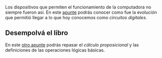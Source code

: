 Los dispositivos que permiten el funcionamiento de la computadora no siempre fueron así. En este [apunte](http://orga.blog.unq.edu.ar/wp-content/uploads/sites/5/2015/08/evolucion-VN.pdf) podrás conocer como fue la evolución que permitió llegar a lo que hoy conocemos como *circuitos digitales*.

## Desempolvá el libro 

En este [otro apunte](http://orga.blog.unq.edu.ar/wp-content/uploads/sites/5/2015/04/orga_clase1_apunteLogica-1.pdf) podrás repasar el *cálculo proposicional* y las definiciones de las operaciones lógicas básicas.